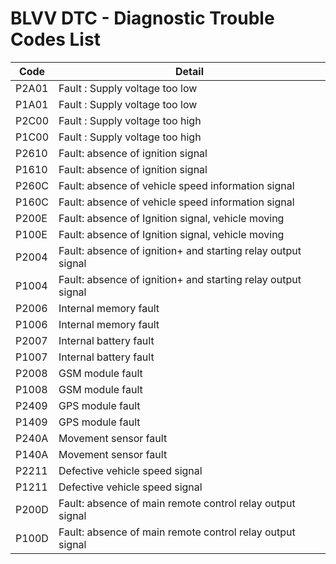 # BLVV DTC - Diagnostic Trouble Codes List

| Code | Detail |
| - | - |
| P2A01 | Fault : Supply voltage too low |
| P1A01 | Fault : Supply voltage too low |
| P2C00 | Fault : Supply voltage too high |
| P1C00 | Fault : Supply voltage too high |
| P2610 | Fault: absence of ignition signal |
| P1610 | Fault: absence of ignition signal |
| P260C | Fault: absence of vehicle speed information signal |
| P160C | Fault: absence of vehicle speed information signal |
| P200E | Fault: absence of Ignition signal, vehicle moving |
| P100E | Fault: absence of Ignition signal, vehicle moving |
| P2004 | Fault: absence of ignition+ and starting relay output signal |
| P1004 | Fault: absence of ignition+ and starting relay output signal |
| P2006 | Internal memory fault |
| P1006 | Internal memory fault |
| P2007 | Internal battery fault |
| P1007 | Internal battery fault |
| P2008 | GSM module fault |
| P1008 | GSM module fault |
| P2409 | GPS module fault |
| P1409 | GPS module fault |
| P240A | Movement sensor fault |
| P140A | Movement sensor fault |
| P2211 | Defective vehicle speed signal |
| P1211 | Defective vehicle speed signal |
| P200D | Fault: absence of main remote control relay output signal |
| P100D | Fault: absence of main remote control relay output signal |
